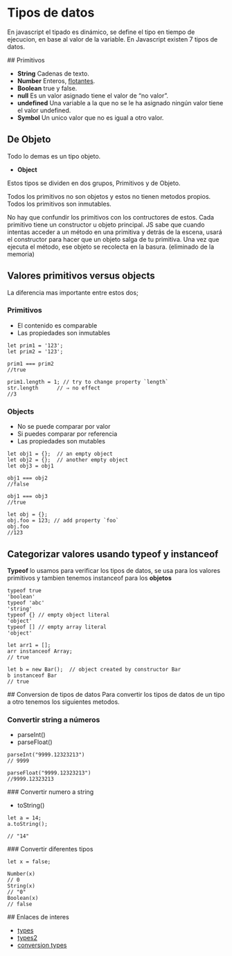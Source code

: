 # Tipos de datos
En javascript el tipado es dinámico, se define el tipo en tiempo de ejecucion, en base al valor de la variable. En Javascript existen 7 tipos de datos.

## Primitivos 
* __String__ Cadenas de texto.
* __Number__ Enteros, [flotantes](https://es.wikipedia.org/wiki/Coma_flotante).
* __Boolean__ true y false.
* __null__ Es un valor asignado tiene el valor de “no valor”.
* __undefined__ Una variable a la que no se le ha asignado ningún valor tiene el valor undefined.
* __Symbol__ Un unico valor que no es igual a otro valor.

## De Objeto
Todo lo demas es un tipo objeto.
* __Object__ 

Estos tipos se dividen en dos grupos, Primitivos y de Objeto.

Todos los primitivos no son objetos  y estos no tienen metodos propios. Todos los primitivos son inmutables.

No hay que confundir los primitivos con los contructores de estos. Cada primitivo tiene un constructor u objeto principal. JS sabe que cuando intentas acceder a un método en una primitiva y detrás de la escena, usará el constructor para hacer que un objeto salga de tu primitiva. Una vez que ejecuta el método, ese objeto se recolecta en la basura. (eliminado de la memoria)

## Valores primitivos versus objects
La diferencia mas importante entre estos dos; 

### Primitivos
* El contenido es comparable
* Las propiedades son inmutables
```
let prim1 = '123';
let prim2 = '123';

prim1 === prim2
//true

prim1.length = 1; // try to change property `length`
str.length      // ⇒ no effect
//3
```

### Objects 
* No se puede comparar por valor
* Si puedes comparar por referencia
* Las propiedades son mutables
```
let obj1 = {};  // an empty object
let obj2 = {};  // another empty object
let obj3 = obj1

obj1 === obj2
//false

obj1 === obj3
//true

let obj = {};
obj.foo = 123; // add property `foo`
obj.foo
//123
```

## Categorizar valores usando typeof y instanceof
__Typeof__ lo usamos para verificar los tipos de datos, se usa para los valores primitivos y tambien tenemos instanceof para los __objetos__
```
typeof true
'boolean'
typeof 'abc'
'string'
typeof {} // empty object literal
'object'
typeof [] // empty array literal
'object'
```

```
let arr1 = [];
arr instanceof Array;
// true

let b = new Bar();  // object created by constructor Bar
b instanceof Bar
// true
```

## Conversion de tipos de datos
Para convertir los tipos de datos de un tipo a otro tenemos los siguientes metodos.

### Convertir string a números

* parseInt()
* parseFloat()

```
parseInt("9999.12323213")
// 9999

parseFloat("9999.12323213")
//9999.12323213
```

### Convertir numero a string
* toString()

```
let a = 14;
a.toString();

// "14"
```

### Convertir diferentes tipos
```
let x = false;

Number(x)
// 0
String(x)
// "0"
Boolean(x)
// false
```

## Enlaces de interes 
* [types](https://developer.mozilla.org/es/docs/Web/JavaScript/Guide/Grammar_and_types)
* [types2](https://javascript.info/types)
* [conversion types](https://www.w3schools.com/jsref/jsref_type_conversion.asp)